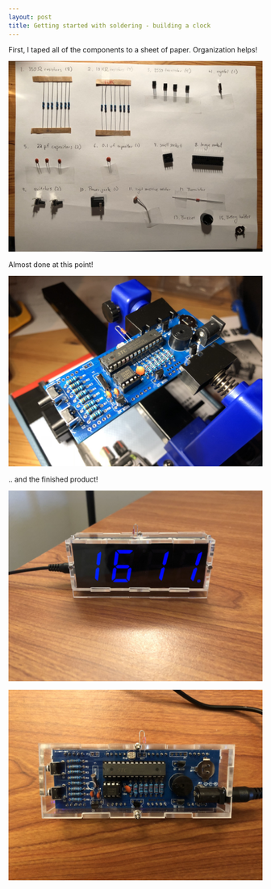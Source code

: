 ```yaml
---
layout: post
title: Getting started with soldering - building a clock
---
```


First, I taped all of the components to a sheet of paper. Organization helps!

![clock components](/assets/clock_pictures/components.jpeg)

Almost done at this point!

![clock board](/assets/clock_pictures/board.jpeg)

.. and the finished product!

![clock board](/assets/clock_pictures/clock_front.jpeg)


![clock board](/assets/clock_pictures/clock_back.jpeg)
